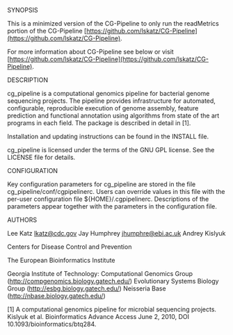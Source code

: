 SYNOPSIS

This is a minimized version of the CG-Pipeline to only run the readMetrics portion of the CG-Pipeline [https://github.com/lskatz/CG-Pipeline](https://github.com/lskatz/CG-Pipeline).

For more information about CG-Pipeline see below or visit [https://github.com/lskatz/CG-Pipeline](https://github.com/lskatz/CG-Pipeline).


DESCRIPTION

cg_pipeline is a computational genomics pipeline for bacterial genome sequencing projects. The pipeline provides infrastructure for automated, configurable, reproducible execution of genome assembly, feature prediction and functional annotation using algorithms from state of the art programs in each field. The package is described in detail in [1].

Installation and updating instructions can be found in the INSTALL file.

cg_pipeline is licensed under the terms of the GNU GPL license. See the LICENSE file for details.


CONFIGURATION

Key configuration parameters for cg_pipeline are stored in the file cg_pipeline/conf/cgpipelinerc. Users can override values in this file with the per-user configuration file ${HOME}/.cgpipelinerc. Descriptions of the parameters appear together with the parameters in the configuration file.


AUTHORS

Lee Katz <lkatz@cdc.gov>
Jay Humphrey <jhumphre@ebi.ac.uk>
Andrey Kislyuk

Centers for Disease Control and Prevention

The European Bioinformatics Institute

Georgia Institute of Technology:
Computational Genomics Group (http://compgenomics.biology.gatech.edu/)
Evolutionary Systems Biology Group (http://esbg.biology.gatech.edu/)
Neisseria Base (http://nbase.biology.gatech.edu/)

[1] A computational genomics pipeline for microbial sequencing projects. Kislyuk et al. Bioinformatics Advance Access June 2, 2010, DOI 10.1093/bioinformatics/btq284.
